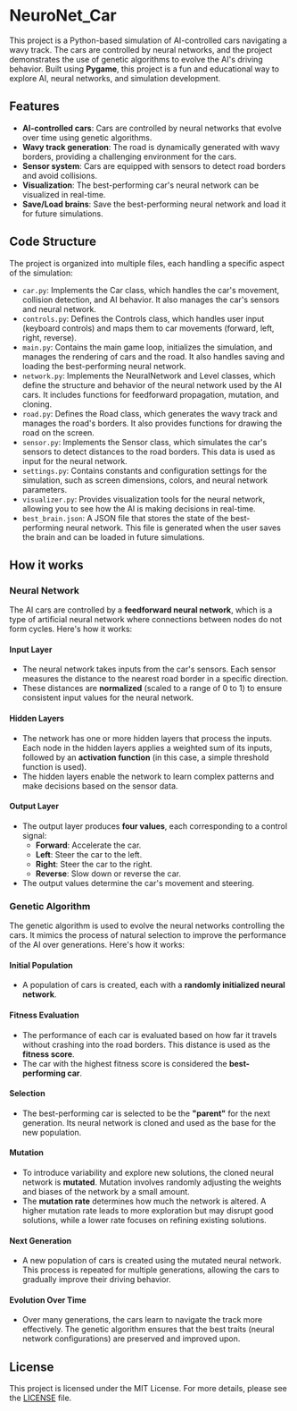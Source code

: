 # NeuroNet_Car

This project is a Python-based simulation of AI-controlled cars navigating a wavy track. The cars are controlled by neural networks, and the project demonstrates the use of genetic algorithms to evolve the AI's driving behavior. Built using **Pygame**, this project is a fun and educational way to explore AI, neural networks, and simulation development.

## Features

- **AI-controlled cars**: Cars are controlled by neural networks that evolve over time using genetic algorithms.
- **Wavy track generation**: The road is dynamically generated with wavy borders, providing a challenging environment for the cars.
- **Sensor system**: Cars are equipped with sensors to detect road borders and avoid collisions.
- **Visualization**: The best-performing car's neural network can be visualized in real-time.
- **Save/Load brains**: Save the best-performing neural network and load it for future simulations.

## Code Structure
The project is organized into multiple files, each handling a specific aspect of the simulation:

- `car.py`: Implements the Car class, which handles the car's movement, collision detection, and AI behavior. It also manages the car's sensors and neural network.
- `controls.py`: Defines the Controls class, which handles user input (keyboard controls) and maps them to car movements (forward, left, right, reverse).
- `main.py`: Contains the main game loop, initializes the simulation, and manages the rendering of cars and the road. It also handles saving and loading the best-performing neural network.
- `network.py`: Implements the NeuralNetwork and Level classes, which define the structure and behavior of the neural network used by the AI cars. It includes functions for feedforward propagation, mutation, and cloning.
- `road.py`: Defines the Road class, which generates the wavy track and manages the road's borders. It also provides functions for drawing the road on the screen.
- `sensor.py`: Implements the Sensor class, which simulates the car's sensors to detect distances to the road borders. This data is used as input for the neural network.
- `settings.py`: Contains constants and configuration settings for the simulation, such as screen dimensions, colors, and neural network parameters.
- `visualizer.py`: Provides visualization tools for the neural network, allowing you to see how the AI is making decisions in real-time.
- `best_brain.json`: A JSON file that stores the state of the best-performing neural network. This file is generated when the user saves the brain and can be loaded in future simulations.

## How it works

### Neural Network

The AI cars are controlled by a **feedforward neural network**, which is a type of artificial neural network where connections between nodes do not form cycles. Here's how it works:

#### Input Layer
- The neural network takes inputs from the car's sensors. Each sensor measures the distance to the nearest road border in a specific direction.
- These distances are **normalized** (scaled to a range of 0 to 1) to ensure consistent input values for the neural network.

#### Hidden Layers
- The network has one or more hidden layers that process the inputs. Each node in the hidden layers applies a weighted sum of its inputs, followed by an **activation function** (in this case, a simple threshold function is used).
- The hidden layers enable the network to learn complex patterns and make decisions based on the sensor data.

#### Output Layer
- The output layer produces **four values**, each corresponding to a control signal:
  - **Forward**: Accelerate the car.
  - **Left**: Steer the car to the left.
  - **Right**: Steer the car to the right.
  - **Reverse**: Slow down or reverse the car.
- The output values determine the car's movement and steering.

### Genetic Algorithm

The genetic algorithm is used to evolve the neural networks controlling the cars. It mimics the process of natural selection to improve the performance of the AI over generations. Here's how it works:

#### Initial Population
- A population of cars is created, each with a **randomly initialized neural network**.

#### Fitness Evaluation
- The performance of each car is evaluated based on how far it travels without crashing into the road borders. This distance is used as the **fitness score**.
- The car with the highest fitness score is considered the **best-performing car**.

#### Selection
- The best-performing car is selected to be the **"parent"** for the next generation. Its neural network is cloned and used as the base for the new population.

#### Mutation
- To introduce variability and explore new solutions, the cloned neural network is **mutated**. Mutation involves randomly adjusting the weights and biases of the network by a small amount.
- The **mutation rate** determines how much the network is altered. A higher mutation rate leads to more exploration but may disrupt good solutions, while a lower rate focuses on refining existing solutions.

#### Next Generation
- A new population of cars is created using the mutated neural network. This process is repeated for multiple generations, allowing the cars to gradually improve their driving behavior.

#### Evolution Over Time
- Over many generations, the cars learn to navigate the track more effectively. The genetic algorithm ensures that the best traits (neural network configurations) are preserved and improved upon.

## License 

This project is licensed under the MIT License. For more details, please see the [LICENSE](LICENSE) file.
